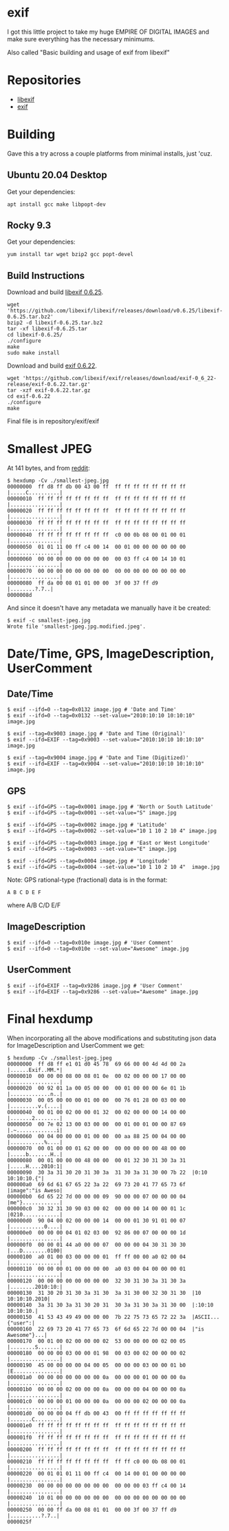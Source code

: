 # exif
I got this little project to take my huge EMPIRE OF DIGITAL IMAGES and make sure everything has the necessary minimums.

Also called "Basic building and usage of exif from libexif"

# Repositories
- [libexif](https://github.com/libexif/libexif)
- [exif](https://github.com/libexif/exif)

# Building
Gave this a try across a couple platforms from minimal installs, just 'cuz.

## Ubuntu 20.04 Desktop
Get your dependencies:
```
apt install gcc make libpopt-dev
```
## Rocky 9.3
Get your dependencies:
```
yum install tar wget bzip2 gcc popt-devel
```

## Build Instructions
Download and build [libexif 0.6.25](https://github.com/libexif/libexif/releases/tag/v0.6.25).
```
wget 'https://github.com/libexif/libexif/releases/download/v0.6.25/libexif-0.6.25.tar.bz2'
bzip2 -d libexif-0.6.25.tar.bz2
tar -xf libexif-0.6.25.tar
cd libexif-0.6.25/
./configure
make
sudo make install
```

Download and build [exif 0.6.22](https://github.com/libexif/exif/releases/tag/exif-0_6_22-release).
```
wget 'https://github.com/libexif/exif/releases/download/exif-0_6_22-release/exif-0.6.22.tar.gz'
tar -xzf exif-0.6.22.tar.gz
cd exif-0.6.22
./configure
make
```
Final file is in repository/exif/exif

# Smallest JPEG

At 141 bytes, and from [reddit](https://www.reddit.com/r/programming/comments/4tqtva/1_pixel_in_various_image_formats_png_gif_webp_bpg/):

```
$ hexdump -Cv ./smallest-jpeg.jpg
00000000  ff d8 ff db 00 43 00 ff  ff ff ff ff ff ff ff ff  |.....C..........|
00000010  ff ff ff ff ff ff ff ff  ff ff ff ff ff ff ff ff  |................|
00000020  ff ff ff ff ff ff ff ff  ff ff ff ff ff ff ff ff  |................|
00000030  ff ff ff ff ff ff ff ff  ff ff ff ff ff ff ff ff  |................|
00000040  ff ff ff ff ff ff ff ff  c0 00 0b 08 00 01 00 01  |................|
00000050  01 01 11 00 ff c4 00 14  00 01 00 00 00 00 00 00  |................|
00000060  00 00 00 00 00 00 00 00  00 03 ff c4 00 14 10 01  |................|
00000070  00 00 00 00 00 00 00 00  00 00 00 00 00 00 00 00  |................|
00000080  ff da 00 08 01 01 00 00  3f 00 37 ff d9           |........?.7..|
0000008d
```

And since it doesn't have any metadata we manually have it be created:

```
$ exif -c smallest-jpeg.jpg
Wrote file 'smallest-jpeg.jpg.modified.jpeg'.
```

# Date/Time, GPS, ImageDescription, UserComment

## Date/Time
```
$ exif --ifd=0 --tag=0x0132 image.jpg # 'Date and Time'
$ exif --ifd=0 --tag=0x0132 --set-value="2010:10:10 10:10:10" image.jpg

$ exif --tag=0x9003 image.jpg # 'Date and Time (Original)'
$ exif --ifd=EXIF --tag=0x9003 --set-value="2010:10:10 10:10:10" image.jpg

$ exif --tag=0x9004 image.jpg # 'Date and Time (Digitized)'
$ exif --ifd=EXIF --tag=0x9004 --set-value="2010:10:10 10:10:10" image.jpg
```

## GPS
```
$ exif --ifd=GPS --tag=0x0001 image.jpg # 'North or South Latitude'
$ exif --ifd=GPS --tag=0x0001 --set-value="S" image.jpg

$ exif --ifd=GPS --tag=0x0002 image.jpg # 'Latitude'
$ exif --ifd=GPS --tag=0x0002 --set-value="10 1 10 2 10 4" image.jpg

$ exif --ifd=GPS --tag=0x0003 image.jpg # 'East or West Longitude'
$ exif --ifd=GPS --tag=0x0003 --set-value="E" image.jpg

$ exif --ifd=GPS --tag=0x0004 image.jpg # 'Longitude'
$ exif --ifd=GPS --tag=0x0004 --set-value="10 1 10 2 10 4"  image.jpg
```
Note: GPS rational-type (fractional) data is in the format:
```
A B C D E F
```
where A/B C/D E/F

## ImageDescription
```
$ exif --ifd=0 --tag=0x010e image.jpg # 'User Comment'
$ exif --ifd=0 --tag=0x010e --set-value="Awesome" image.jpg
```

## UserComment
```
$ exif --ifd=EXIF --tag=0x9286 image.jpg # 'User Comment'
$ exif --ifd=EXIF --tag=0x9286 --set-value="Awesome" image.jpg
```

# Final hexdump

When incorporating all the above modifications and substituting json data for ImageDescription and UserComment we get:

```
$ hexdump -Cv ./smallest-jpeg.jpeg
00000000  ff d8 ff e1 01 d0 45 78  69 66 00 00 4d 4d 00 2a  |......Exif..MM.*|
00000010  00 00 00 08 00 08 01 0e  00 02 00 00 00 17 00 00  |................|
00000020  00 92 01 1a 00 05 00 00  00 01 00 00 00 6e 01 1b  |.............n..|
00000030  00 05 00 00 00 01 00 00  00 76 01 28 00 03 00 00  |.........v.(....|
00000040  00 01 00 02 00 00 01 32  00 02 00 00 00 14 00 00  |.......2........|
00000050  00 7e 02 13 00 03 00 00  00 01 00 01 00 00 87 69  |.~.............i|
00000060  00 04 00 00 00 01 00 00  00 aa 88 25 00 04 00 00  |...........%....|
00000070  00 01 00 00 01 62 00 00  00 00 00 00 00 48 00 00  |.....b.......H..|
00000080  00 01 00 00 00 48 00 00  00 01 32 30 31 30 3a 31  |.....H....2010:1|
00000090  30 3a 31 30 20 31 30 3a  31 30 3a 31 30 00 7b 22  |0:10 10:10:10.{"|
000000a0  69 6d 61 67 65 22 3a 22  69 73 20 41 77 65 73 6f  |image":"is Aweso|
000000b0  6d 65 22 7d 00 00 00 09  90 00 00 07 00 00 00 04  |me"}............|
000000c0  30 32 31 30 90 03 00 02  00 00 00 14 00 00 01 1c  |0210............|
000000d0  90 04 00 02 00 00 00 14  00 00 01 30 91 01 00 07  |...........0....|
000000e0  00 00 00 04 01 02 03 00  92 86 00 07 00 00 00 1d  |................|
000000f0  00 00 01 44 a0 00 00 07  00 00 00 04 30 31 30 30  |...D........0100|
00000100  a0 01 00 03 00 00 00 01  ff ff 00 00 a0 02 00 04  |................|
00000110  00 00 00 01 00 00 00 00  a0 03 00 04 00 00 00 01  |................|
00000120  00 00 00 00 00 00 00 00  32 30 31 30 3a 31 30 3a  |........2010:10:|
00000130  31 30 20 31 30 3a 31 30  3a 31 30 00 32 30 31 30  |10 10:10:10.2010|
00000140  3a 31 30 3a 31 30 20 31  30 3a 31 30 3a 31 30 00  |:10:10 10:10:10.|
00000150  41 53 43 49 49 00 00 00  7b 22 75 73 65 72 22 3a  |ASCII...{"user":|
00000160  22 69 73 20 41 77 65 73  6f 6d 65 22 7d 00 00 04  |"is Awesome"}...|
00000170  00 01 00 02 00 00 00 02  53 00 00 00 00 02 00 05  |........S.......|
00000180  00 00 00 03 00 00 01 98  00 03 00 02 00 00 00 02  |................|
00000190  45 00 00 00 00 04 00 05  00 00 00 03 00 00 01 b0  |E...............|
000001a0  00 00 00 00 00 00 00 0a  00 00 00 01 00 00 00 0a  |................|
000001b0  00 00 00 02 00 00 00 0a  00 00 00 04 00 00 00 0a  |................|
000001c0  00 00 00 01 00 00 00 0a  00 00 00 02 00 00 00 0a  |................|
000001d0  00 00 00 04 ff db 00 43  00 ff ff ff ff ff ff ff  |.......C........|
000001e0  ff ff ff ff ff ff ff ff  ff ff ff ff ff ff ff ff  |................|
000001f0  ff ff ff ff ff ff ff ff  ff ff ff ff ff ff ff ff  |................|
00000200  ff ff ff ff ff ff ff ff  ff ff ff ff ff ff ff ff  |................|
00000210  ff ff ff ff ff ff ff ff  ff ff c0 00 0b 08 00 01  |................|
00000220  00 01 01 01 11 00 ff c4  00 14 00 01 00 00 00 00  |................|
00000230  00 00 00 00 00 00 00 00  00 00 00 03 ff c4 00 14  |................|
00000240  10 01 00 00 00 00 00 00  00 00 00 00 00 00 00 00  |................|
00000250  00 00 ff da 00 08 01 01  00 00 3f 00 37 ff d9     |..........?.7..|
0000025f
```
